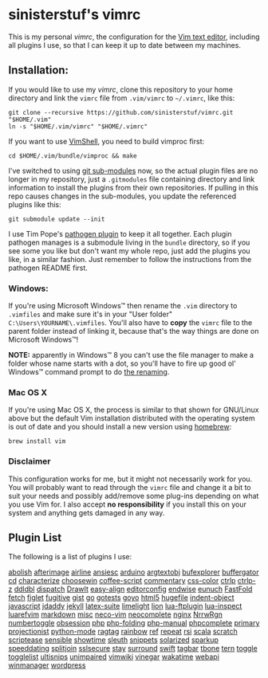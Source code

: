 # sinisterstuf's vimrc

This is my personal *vimrc*, the configuration for the [Vim text
editor](http://www.vim.org/others.php), including all plugins I use, so
that I can keep it up to date between my machines.


## Installation:

If you would like to use my *vimrc*, clone this repository to your home
directory and link the `vimrc` file from `.vim/vimrc` to `~/.vimrc`,
like this:

    git clone --recursive https://github.com/sinisterstuf/vimrc.git "$HOME/.vim"
    ln -s "$HOME/.vim/vimrc" "$HOME/.vimrc"

If you want to use [VimShell](https://github.com/Shougo/vimshell.vim),
you need to build vimproc first:

    cd $HOME/.vim/bundle/vimproc && make

I've switched to using [git sub-modules](http://git-scm.com/book/en/Git-Tools-Submodules)
now, so the actual plugin files are no longer in my repository, just a
`.gitmodules` file containing directory and link information to install
the plugins from their own repositories.  If pulling in this repo causes
changes in the sub-modules, you update the referenced plugins like this:

    git submodule update --init

I use Tim Pope's [pathogen plugin](https://github.com/tpope/vim-pathogen)
to keep it all together.  Each plugin pathogen manages is a submodule
living in the `bundle` directory, so if you see some you like but don't
want my whole repo, just add the plugins you like, in a similar fashion.
Just remember to follow the instructions from the pathogen README first.


### Windows:

If you're using Microsoft Windows™ then rename the `.vim` directory to
`.vimfiles` and make sure it's in your "User folder"
`C:\Users\YOURNAME\.vimfiles`. You'll also have to **copy** the `vimrc`
file to the parent folder instead of linking it, because that's the way
things are done on Microsoft Windows™!

**NOTE:** apparently in Windows™ 8 you can't use the file manager to
make a folder whose name starts with a dot, so you'll have to fire up
good ol' Windows™ command prompt to do [the renaming](http://www.microsoft.com/resources/documentation/windows/xp/all/proddocs/en-us/rename.mspx?mfr=true).


### Mac OS X

If you're using Mac OS X, the process is similar to that shown for
GNU/Linux above but the default Vim installation distributed with the
operating system is out of date and you should install a new version
using [homebrew](http://brew.sh/):

    brew install vim


### Disclaimer

This configuration works for me, but it might not necessarily work for
you. You will probably want to read through the `vimrc` file and change
it a bit to suit your needs and possibly add/remove some plug-ins
depending on what you use Vim for. I also accept **no responsibility**
if you install this on your system and anything gets damaged in any way.


## Plugin List

The following is a list of plugins I use:

[abolish](https://github.com/tpope/vim-abolish)
[afterimage](https://github.com/tpope/vim-afterimage)
[airline](https://github.com/bling/vim-airline)
[ansiesc](https://github.com/vim-scripts/Improved-AnsiEsc)
[arduino](https://github.com/jplaut/vim-arduino-ino)
[argtextobj](https://github.com/vim-scripts/argtextobj.vim)
[bufexplorer](https://github.com/vim-scripts/bufexplorer.zip)
[buffergator](https://github.com/vim-scripts/Buffergator)
[cd](https://github.com/vim-scripts/CD.vim)
[characterize](https://github.com/tpope/vim-characterize)
[choosewin](https://github.com/t9md/vim-choosewin)
[coffee-script](https://github.com/kchmck/vim-coffee-script)
[commentary](https://github.com/tpope/vim-commentary)
[css-color](https://github.com/ap/vim-css-color)
[ctrlp](https://github.com/ctrlpvim/ctrlp.vim)
[ctrlp-z](https://github.com/amiorin/ctrlp-z)
[ddldbl](https://github.com/duff/vim-ddldbl)
[dispatch](https://github.com/tpope/vim-dispatch)
[DrawIt](https://github.com/vim-scripts/DrawIt)
[easy-align](https://github.com/junegunn/vim-easy-align)
[editorconfig](https://github.com/editorconfig/editorconfig-vim)
[endwise](https://github.com/tpope/vim-endwise)
[eunuch](https://github.com/tpope/vim-eunuch)
[FastFold](https://github.com/Konfekt/FastFold)
[fetch](https://github.com/kopischke/vim-fetch)
[figlet](https://github.com/vim-scripts/Figlet.vim)
[fugitive](https://github.com/tpope/vim-fugitive)
[gist](https://github.com/mattn/gist-vim)
[go](https://github.com/fatih/vim-go)
[gotests](https://github.com/buoto/gotests-vim)
[goyo](https://github.com/junegunn/goyo.vim)
[html5](https://github.com/othree/html5.vim)
[hugefile](https://github.com/mhinz/vim-hugefile)
[indent-object](https://github.com/michaeljsmith/vim-indent-object)
[javascript](https://github.com/pangloss/vim-javascript)
[jdaddy](https://github.com/tpope/vim-jdaddy)
[jekyll](https://github.com/parkr/vim-jekyll)
[latex-suite](https://github.com/jcf/vim-latex)
[limelight](https://github.com/junegunn/limelight.vim)
[lion](https://github.com/tommcdo/vim-lion)
[lua-ftplugin](https://github.com/xolox/vim-lua-ftplugin)
[lua-inspect](https://github.com/xolox/vim-lua-inspect)
[luarefvim](https://github.com/wsdjeg/luarefvim)
[markdown](https://github.com/tpope/vim-markdown)
[misc](https://github.com/xolox/vim-misc)
[neco-vim](https://github.com/Shougo/neco-vim)
[neocomplete](https://github.com/Shougo/neocomplete.vim)
[nginx](https://github.com/chr4/nginx.vim)
[NrrwRgn](https://github.com/chrisbra/NrrwRgn)
[numbertoggle](https://github.com/jeffkreeftmeijer/vim-numbertoggle)
[obsession](https://github.com/tpope/vim-obsession)
[php](https://github.com/StanAngeloff/php.vim)
[php-folding](https://github.com/rayburgemeestre/phpfolding.vim)
[php-manual](https://github.com/alvan/vim-php-manual)
[phpcomplete](https://github.com/shawncplus/phpcomplete.vim)
[primary](https://github.com/google/vim-colorscheme-primary)
[projectionist](https://github.com/tpope/vim-projectionist)
[python-mode](https://github.com/klen/python-mode)
[ragtag](https://github.com/tpope/vim-ragtag)
[rainbow](https://github.com/junegunn/rainbow_parentheses.vim)
[ref](https://github.com/thinca/vim-ref)
[repeat](https://github.com/tpope/vim-repeat)
[rsi](https://github.com/tpope/vim-rsi)
[scala](https://github.com/derekwyatt/vim-scala)
[scratch](https://github.com/mtth/scratch.vim)
[scriptease](https://github.com/tpope/vim-scriptease)
[sensible](https://github.com/tpope/vim-sensible)
[showtime](https://github.com/thinca/vim-showtime)
[sleuth](https://github.com/tpope/vim-sleuth)
[snippets](https://github.com/honza/vim-snippets)
[solarized](https://github.com/altercation/vim-colors-solarized)
[sparkup](https://github.com/sinisterstuf/vim-sparkup)
[speeddating](https://github.com/tpope/vim-speeddating)
[splitjoin](https://github.com/AndrewRadev/splitjoin.vim)
[sslsecure](https://github.com/chr4/sslsecure.vim)
[stay](https://github.com/kopischke/vim-stay)
[surround](https://github.com/tpope/vim-surround)
[swift](https://github.com/keith/swift.vim)
[tagbar](https://github.com/majutsushi/tagbar)
[tbone](https://github.com/tpope/vim-tbone)
[tern](https://github.com/marijnh/tern_for_vim)
[toggle](https://github.com/taku-o/vim-toggle)
[togglelist](https://github.com/milkypostman/vim-togglelist)
[ultisnips](https://github.com/SirVer/ultisnips)
[unimpaired](https://github.com/tpope/vim-unimpaired)
[vimwiki](https://github.com/vimwiki/vimwiki)
[vinegar](https://github.com/tpope/vim-vinegar)
[wakatime](ssh://git@github.com/wakatime/vim-wakatime)
[webapi](https://github.com/mattn/webapi-vim)
[winmanager](https://github.com/vim-scripts/winmanager)
[wordpress](https://github.com/dsawardekar/wordpress.vim)
